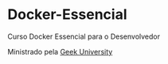 # Docker-Essencial
Curso Docker Essencial para o Desenvolvedor

Ministrado pela [Geek University](https://www.geekuniversity.com.br/)
